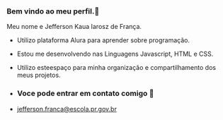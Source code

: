 ### Bem vindo ao meu perfil.🐤

Meu nome e Jefferson Kaua Iarosz de França.

- Utilizo plataforma Alura para aprender sobre programação.
- Estou me desenvolvendo nas Linguagens Javascript, HTML e CSS.
- Utilizo esteespaço para minha organização e compartilhamento dos meus projetos.

- ### Voce pode entrar em contato comigo 📧

- jefferson.franca@escola.pr.gov.br
